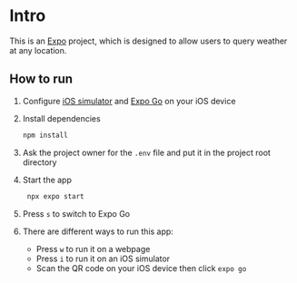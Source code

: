 # Intro

This is an [Expo](https://expo.dev) project, which is designed to allow users to query weather at any location.

## How to run

1. Configure [iOS simulator](https://docs.expo.dev/workflow/ios-simulator/) and [Expo Go](https://expo.dev/go) on your iOS device

2. Install dependencies

   ```bash
   npm install
   ```

3. Ask the project owner for the `.env` file and put it in the project root directory

4. Start the app

   ```bash
    npx expo start
   ```
5. Press `s` to switch to Expo Go

6. There are different ways to run this app:
   - Press `w` to run it on a webpage
   - Press `i` to run it on an iOS simulator
   - Scan the QR code on your iOS device then click `expo go`
